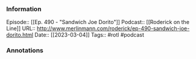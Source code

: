 ### Information

Episode:: [[Ep. 490 - "Sandwich Joe Dorito"]]
Podcast:: [[Roderick on the Line]]
URL:: http://www.merlinmann.com/roderick/ep-490-sandwich-joe-dorito.html
Date:: [[2023-03-04]]
Tags:: #rotl 
#podcast


### Annotations

